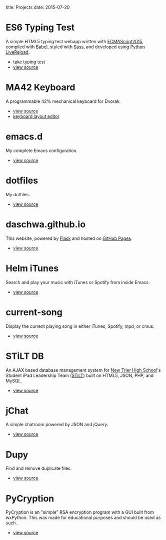 title: Projects
date: 2015-07-20

# ES6 Typing Test
A simple HTML5 typing test webapp written with
[ECMAScript2015](http://www.ecma-international.org/ecma-262/6.0/),
compiled with [Babel](https://babeljs.io/),
styled with [Sass](http://sass-lang.com/), and developed using
[Python LiveReload](https://github.com/lepture/python-livereload).

- [take typing test](http://adamschwartz.io/typing-test)
- [view source](https://github.com/daschwa/typing-test)

# MA42 Keyboard
A programmable 42% mechanical keyboard for Dvorak.

- [view source](https://github.com/daschwa/ma42)
- [keyboard layout editor](http://adamschwartz.io/tmk_keyboard/editor/ma42/)

# emacs.d
My complete Emacs configuration.

- [view source](https://github.com/daschwa/emacs.d)

# dotfiles
My dotfiles.

- [view source](https://github.com/daschwa/dotfiles)

# daschwa.github.io
This website, powered by [Flask](http://flask.pocoo.org/) and hosted on [GitHub Pages](https://pages.github.com/).

- [view source](https://github.com/daschwa/daschwa.github.io)

# Helm iTunes
Search and play your music with iTunes or Spotify from inside Emacs.

- [view source](https://github.com/daschwa/helm-itunes)

# current-song
Display the current playing song in either iTunes, Spotify, mpd, or cmus.

- [view source](https://github.com/daschwa/current-song)

# STiLT DB
An AJAX based database management system for [New Trier High School](http://www.newtrier.k12.il.us/)'s Student iPad Leadership Team ([STiLT](http://ipads.nths.net/students/)) built on HTML5, JSON, PHP, and MySQL.

- [view source](https://github.com/daschwa/stiltdb)

# jChat
A simple chatroom powered by JSON and jQuery.

- [view source](https://github.com/daschwa/jchat)

# Dupy
Find and remove duplicate files.

- [view source](https://github.com/daschwa/dupy)

# PyCryption
PyCryption is an "simple" RSA encryption program with a GUI built from wxPython. This was made for educational purposes and should be used as such.

- [view source](https://github.com/daschwa/pycryption)